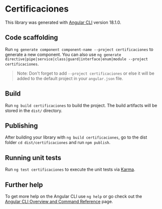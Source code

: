 # Certificaciones

This library was generated with [Angular CLI](https://github.com/angular/angular-cli) version 18.1.0.

## Code scaffolding

Run `ng generate component component-name --project certificaciones` to generate a new component. You can also use `ng generate directive|pipe|service|class|guard|interface|enum|module --project certificaciones`.
> Note: Don't forget to add `--project certificaciones` or else it will be added to the default project in your `angular.json` file. 

## Build

Run `ng build certificaciones` to build the project. The build artifacts will be stored in the `dist/` directory.

## Publishing

After building your library with `ng build certificaciones`, go to the dist folder `cd dist/certificaciones` and run `npm publish`.

## Running unit tests

Run `ng test certificaciones` to execute the unit tests via [Karma](https://karma-runner.github.io).

## Further help

To get more help on the Angular CLI use `ng help` or go check out the [Angular CLI Overview and Command Reference](https://angular.dev/tools/cli) page.
